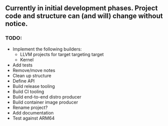 ## Currently in initial development phases. Project code and structure can (and will) change without notice.

### TODO:
* Implement the following builders:
    * LLVM projects for target targeting target
    * Kernel
* Add tests
* Remove/move notes
* Clean up structure
* Define API
* Build release tooling
* Build CI tooling
* Build end-to-end distro producer
* Build container image producer
* Rename project?
* Add documentation
* Test against ARM64
